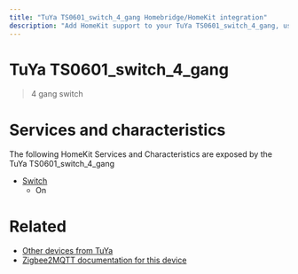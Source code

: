 ```yaml
---
title: "TuYa TS0601_switch_4_gang Homebridge/HomeKit integration"
description: "Add HomeKit support to your TuYa TS0601_switch_4_gang, using Homebridge, Zigbee2MQTT and homebridge-z2m."
---
```

<!---
This file has been GENERATED using src/docgen/docgen.ts
DO NOT EDIT THIS FILE MANUALLY!
-->
# TuYa TS0601_switch_4_gang
> 4 gang switch


# Services and characteristics
The following HomeKit Services and Characteristics are exposed by
the TuYa TS0601_switch_4_gang

* [Switch](../../switch.md)
  * On


# Related
* [Other devices from TuYa](../index.md#tuya)
* [Zigbee2MQTT documentation for this device](https://www.zigbee2mqtt.io/devices/TS0601_switch_4_gang.html)